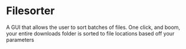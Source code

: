 # Filesorter
A GUI that allows the user to sort batches of files. One click, and boom, your entire downloads folder is sorted to file locations based off your parameters
